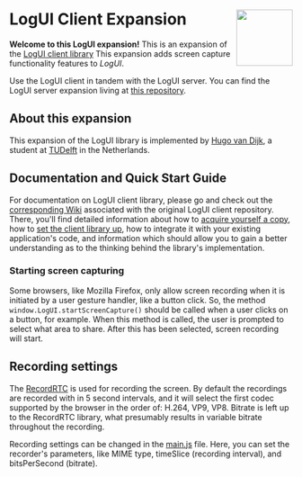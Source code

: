 # LogUI Client Expansion <a href="https://www.tudelft.nl"><img align="right" width="100" src="./.meta/tudelft.svg" /></a>

**Welcome to this LogUI expansion!** 
This is an expansion of the [LogUI client library](https://github.com/logui-framework/client) This expansion adds screen capture functionality features to *LogUI*. 

  

Use the LogUI client in tandem with the LogUI server. You can find the LogUI server expansion living at [this repository](https://github.com/hjpvandijk/server).
  

## About this expansion

This expansion of the LogUI library is implemented by [Hugo van Dijk](https://github.com/hjpvandijk), a student at [TUDelft](https://www.tudelft.nl/) in the Netherlands. 


  

## Documentation and Quick Start Guide
For documentation on LogUI client library, please go and check out the [corresponding Wiki](https://github.com/logui-framework/client/wiki/) associated with the original LogUI client repository. There, you'll find detailed information about how to [acquire yourself a copy](https://github.com/logui-framework/client/wiki/Acquiring), how to [set the client library up](https://github.com/logui-framework/client/wiki/Quick-Start-Guide), how to integrate it with your existing application's code, and information which should allow you to gain a better understanding as to the thinking behind the library's implementation.

### Starting screen capturing
Some browsers, like Mozilla Firefox, only allow screen recording when it is initiated by a user gesture handler, like a button click. So, the method ` window.LogUI.startScreenCapture()` should be called when a user clicks on a button, for example. When this method  is called, the user is prompted to select what area to share. After this has been selected, screen recording will start.

 ## Recording settings
 The [RecordRTC](https://recordrtc.org/) is used for recording the screen. By default the recordings are recorded with in 5 second intervals, and it will select the first codec supported by the browser in the order of: H.264, VP9, VP8. Bitrate is left up to the RecordRTC library, what presumably results in variable bitrate throughout the recording. 
 
 Recording settings can be changed in the [main.js](https://github.com/hjpvandijk/client/blob/screen-capture/src/main.js) file. Here, you can set the recorder's parameters, like MIME type, timeSlice (recording interval), and bitsPerSecond (bitrate). 